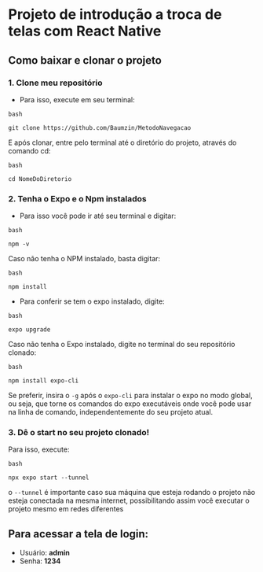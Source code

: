 # Projeto de introdução a troca de telas com React Native
## Como baixar e clonar o projeto
### 1. Clone meu repositório
- Para isso, execute em seu terminal:
```
bash

git clone https://github.com/Baumzin/MetodoNavegacao
```
E após clonar, entre pelo terminal até o diretório do projeto, através do comando cd:
```
bash

cd NomeDoDiretorio
```

### 2. Tenha o Expo e o Npm instalados
- Para isso você pode ir até seu terminal e digitar:
 ``` 
 bash

 npm -v
 ```
 Caso não tenha o NPM instalado, basta digitar:
 ```
 bash

 npm install
 ```

 - Para conferir se tem o expo instalado, digite:
 ```
 bash

 expo upgrade
 ```
 Caso não tenha o Expo instalado, digite no terminal do seu repositório clonado:
 ```
 bash

 npm install expo-cli
 ```
 Se preferir, insira o ```-g``` após o ```expo-cli``` para instalar o expo no modo global, ou seja, que torne os comandos do expo executáveis onde você pode usar na linha de comando, independentemente do seu projeto atual.

 ### 3. Dê o start no seu projeto clonado!

 Para isso, execute:
 ```
 bash

 npx expo start --tunnel
 ```
 o ```--tunnel``` é importante caso sua máquina que esteja rodando o projeto não esteja conectada na mesma internet, possibilitando assim você executar o projeto mesmo em redes diferentes

 ## Para acessar a tela de login:
 - Usuário: **admin**
 - Senha: **1234**
